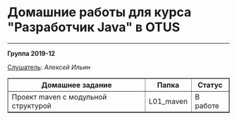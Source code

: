 <H1>Домашние работы для курса "Разработчик Java" в OTUS</H1>
<hr>
<H8><b>Группа 2019-12</b></H8>

<u>Слушатель</u>:  <i>Алексей Ильин</i>
<table border="1">
   <tr>
    <th>Домашнее задание</th>
    <th>Папка</th>
    <th>Статус</th>
   </tr>
  <tr>
    <td align="left">Проект maven с модульной структурой</td>
    <td align="left">L01_maven</td>
    <td>В работе</td>
  </tr>
</table>
